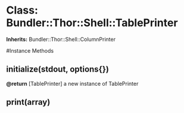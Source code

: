 # Class: Bundler::Thor::Shell::TablePrinter
**Inherits:** Bundler::Thor::Shell::ColumnPrinter
    




#Instance Methods
## initialize(stdout, options{}) [](#method-i-initialize)

**@return** [TablePrinter] a new instance of TablePrinter

## print(array) [](#method-i-print)

